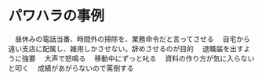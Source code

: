 # パワハラの事例
　昼休みの電話当番、時間外の掃除を、業務命令だと言ってさせる
　自宅から遠い支店に配属し、雑用しかさせない。辞めさせるのが目的
　退職届を出すように強要
　大声で怒鳴る
　移動中にずっと叱る
　資料の作り方が気に入らないと叩く
　成績があがらないので罵倒する
